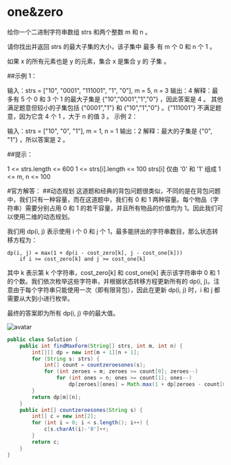 # one&zero
给你一个二进制字符串数组 strs 和两个整数 m 和 n 。

请你找出并返回 strs 的最大子集的大小，该子集中 最多 有 m 个 0 和 n 个 1 。

如果 x 的所有元素也是 y 的元素，集合 x 是集合 y 的 子集 。

 

##示例 1：

输入：strs = ["10", "0001", "111001", "1", "0"], m = 5, n = 3
输出：4
解释：最多有 5 个 0 和 3 个 1 的最大子集是 {"10","0001","1","0"} ，因此答案是 4 。
其他满足题意但较小的子集包括 {"0001","1"} 和 {"10","1","0"} 。{"111001"} 不满足题意，因为它含 4 个 1 ，大于 n 的值 3 。
示例 2：

输入：strs = ["10", "0", "1"], m = 1, n = 1
输出：2
解释：最大的子集是 {"0", "1"} ，所以答案是 2 。
 

##提示：

1 <= strs.length <= 600
1 <= strs[i].length <= 100
strs[i] 仅由 '0' 和 '1' 组成
1 <= m, n <= 100



#官方解答：
##动态规划
这道题和经典的背包问题很类似，不同的是在背包问题中，我们只有一种容量，而在这道题中，我们有 0 和 1 两种容量。每个物品（字符串）需要分别占用 0 和 1 的若干容量，并且所有物品的价值均为 1。因此我们可以使用二维的动态规划。

我们用 dp(i, j) 表示使用 i 个 0 和 j 个 1，最多能拼出的字符串数目，那么状态转移方程为：

```
dp(i, j) = max(1 + dp(i - cost_zero[k], j - cost_one[k]))
    if i >= cost_zero[k] and j >= cost_one[k]
```

其中 k 表示第 k 个字符串，cost_zero[k] 和 cost_one[k] 表示该字符串中 0 和 1 的个数。我们依次枚举这些字符串，并根据状态转移方程更新所有的 dp(i, j)。注意由于每个字符串只能使用一次（即有限背包），因此在更新 dp(i, j) 时，i 和 j 都需要从大到小进行枚举。

最终的答案即为所有 dp(i, j) 中的最大值。

![avatar](https://pic.leetcode-cn.com/Figures/474_Ones_ZeroesSlide1.PNG)

```java
public class Solution {
    public int findMaxForm(String[] strs, int m, int n) {
        int[][] dp = new int[m + 1][n + 1];
        for (String s: strs) {
            int[] count = countzeroesones(s);
            for (int zeroes = m; zeroes >= count[0]; zeroes--)
                for (int ones = n; ones >= count[1]; ones--)
                    dp[zeroes][ones] = Math.max(1 + dp[zeroes - count[0]][ones - count[1]], dp[zeroes][ones]);
        }
        return dp[m][n];
    }
    public int[] countzeroesones(String s) {
        int[] c = new int[2];
        for (int i = 0; i < s.length(); i++) {
            c[s.charAt(i)-'0']++;
        }
        return c;
    }
}
```
